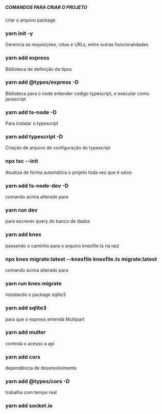 ##### COMANDOS PARA CRIAR O PROJETO #####

criar o arquivo package
### yarn init -y

Gerencia as requisições, rotas e URLs, entre outras funcionalidades
### yarn add express

Biblioteca de definição de tipos
### yarn add @types/express -D

Biblioteca para o node entender código typescript, e executar como javascript
### yarn add ts-node -D

Para instalar o typescript
### yarn add typescript -D

Criação de arquivo de configuração do typescript
### npx tsc --init

Atualiza de forma automática o projeto toda vez que é salvo
### yarn add ts-node-dev -D

comando acima alterado para
### yarn run dev

para escrever query do banco de dados
### yarn add knex

passando o caminho para o arquivo knexfile.ts na raiz
### npx knex migrate:latest --knexfile knexfile.ts migrate:latest

comando acima alterado para
### yarn run knex:migrate

instalando o package sqlite3
### yarn add sqlite3

para que o express entenda Multipart
### yarn add multer

controla o acesso a api
### yarn add cors

dependência de desenvolvimento
### yarn add @types/cors -D

trabalha com tempo real
### yarn add socket.io